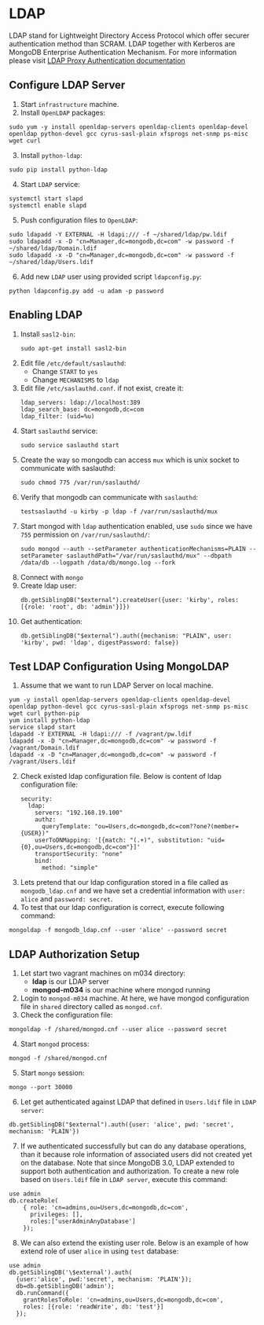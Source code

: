 # LDAP
LDAP stand for Lightweight Directory Access Protocol which offer securer authentication method than SCRAM. LDAP together with Kerberos are MongoDB Enterprise Authentication Mechanism. For more information please visit [LDAP Proxy Authentication documentation](https://docs.mongodb.com/manual/core/security-ldap/) 


## Configure LDAP Server
1. Start `infrastructure` machine.
2. Install `OpenLDAP` packages:
```
sudo yum -y install openldap-servers openldap-clients openldap-devel openldap python-devel gcc cyrus-sasl-plain xfsprogs net-snmp ps-misc wget curl
```
3. Install `python-ldap`:
```
sudo pip install python-ldap
```
4. Start `LDAP` service:
```
systemctl start slapd
systemctl enable slapd
```
5. Push configuration files to `OpenLDAP`:
```
sudo ldapadd -Y EXTERNAL -H ldapi:/// -f ~/shared/ldap/pw.ldif
sudo ldapadd -x -D "cn=Manager,dc=mongodb,dc=com" -w password -f ~/shared/ldap/Domain.ldif
sudo ldapadd -x -D "cn=Manager,dc=mongodb,dc=com" -w password -f ~/shared/ldap/Users.ldif
```
6. Add new `LDAP` user using provided script `ldapconfig.py`:
```
python ldapconfig.py add -u adam -p password
```


## Enabling LDAP
1. Install `sasl2-bin`:
   ```
   sudo apt-get install sasl2-bin
   ```
2. Edit file `/etc/default/saslauthd`:
	- Change `START` to `yes`
	- Change `MECHANISMS` to `ldap`
3. Edit file `/etc/saslauthd.conf`. if not exist, create it:
	```
	ldap_servers: ldap://localhost:389
	ldap_search_base: dc=mongodb,dc=com
	ldap_filter: (uid=%u)
	```
4. Start `saslauthd` service:
	```
	sudo service saslauthd start
	```
5. Create the way so mongodb can access `mux` which is unix socket to communicate with saslauthd:
	```
	sudo chmod 775 /var/run/saslauthd/
	```
6. Verify that mongodb can communicate with `saslauthd`:
	```
	testsaslauthd -u kirby -p ldap -f /var/run/saslauthd/mux
	```
7. Start mongod with `ldap` authentication enabled, use `sudo` since we have `755` permission on `/var/run/saslauthd/`:
	```
	sudo mongod --auth --setParameter authenticationMechanisms=PLAIN --setParameter saslauthdPath="/var/run/saslauthd/mux" --dbpath /data/db --logpath /data/db/mongo.log --fork
	```
8. Connect with `mongo`
9. Create ldap user:
	```
	db.getSiblingDB("$external").createUser({user: 'kirby', roles: [{role: 'root', db: 'admin'}]})
	```
10. Get authentication:
	```
	db.getSiblingDB("$external").auth({mechanism: "PLAIN", user: 'kirby', pwd: 'ldap', digestPassword: false})
	```

## Test LDAP Configuration Using MongoLDAP
1. Assume that we want to run LDAP Server on local machine.
```
yum -y install openldap-servers openldap-clients openldap-devel openldap python-devel gcc cyrus-sasl-plain xfsprogs net-snmp ps-misc wget curl python-pip
yum install python-ldap
service slapd start
ldapadd -Y EXTERNAL -H ldapi:/// -f /vagrant/pw.ldif
ldapadd -x -D "cn=Manager,dc=mongodb,dc=com" -w password -f /vagrant/Domain.ldif
ldapadd -x -D "cn=Manager,dc=mongodb,dc=com" -w password -f /vagrant/Users.ldif
```
2. Check existed ldap configuration file. Below is content of ldap configuration file:
	```
	security:
	  ldap:
	    servers: "192.168.19.100"
	    authz:
	      queryTemplate: "ou=Users,dc=mongodb,dc=com??one?(member={USER})"
	    userToDNMapping: '[{match: "(.+)", substitution: "uid={0},ou=Users,dc=mongodb,dc=com"}]'
	    transportSecurity: "none"
	    bind:
	      method: "simple"
	```
3. Lets pretend that our ldap configuration stored in a file called as `mongodb_ldap.cnf` and we have set a credential information with `user: alice` and `password: secret`.
4. To test that our ldap configuration is correct, execute following command:
```
mongoldap -f mongodb_ldap.cnf --user 'alice' --password secret
```

## LDAP Authorization Setup
1. Let start two vagrant machines on m034 directory:
	- **ldap** is our LDAP server
	- **mongod-m034** is our machine where mongod running
2. Login to `mongod-m034` machine. At here, we have mongod configuration file in `shared` directory called as `mongod.cnf`.
3. Check the configuration file:
```
mongoldap -f /shared/mongod.cnf --user alice --password secret
```
4. Start `mongod` process:
```
mongod -f /shared/mongod.cnf
```
5. Start `mongo` session:
```
mongo --port 30000
```
6. Let get authenticated against LDAP that defined in `Users.ldif` file in `LDAP server`:
```
db.getSiblingDB("$external").auth({user: 'alice', pwd: 'secret', mechanism: 'PLAIN'})
```
7. If we authenticated successfully but can do any database operations, than it because role information of associated users did not created yet on the database. Note that since MongoDB 3.0, LDAP extended to support both authentication and authorization. To create a new role based on `Users.ldif` file in `LDAP server`, execute this command:
```
use admin
db.createRole(
    { role: 'cn=admins,ou=Users,dc=mongodb,dc=com',
      privileges: [],
      roles:['userAdminAnyDatabase']
    });
```
8. We can also extend the existing user role. Below is an example of how extend role of user `alice` in using `test` database:
```
use admin
db.getSiblingDB('\$external').auth(
  {user:'alice', pwd:'secret', mechanism: 'PLAIN'});
  db=db.getSiblingDB('admin');
  db.runCommand({
    grantRolesToRole: 'cn=admins,ou=Users,dc=mongodb,dc=com',
    roles: [{role: 'readWrite', db: 'test'}]
  });
```